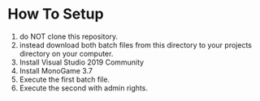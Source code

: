 # How To Setup
1. do NOT clone this repository.
1. instead download both batch files from this directory to your projects directory on your computer.
1. Install Visual Studio 2019 Community
1. Install MonoGame 3.7
1. Execute the first batch file.
1. Execute the second with admin rights.

